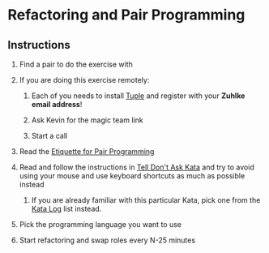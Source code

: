 # Refactoring and Pair Programming

## Instructions

1. Find a pair to do the exercise with

1. If you are doing this exercise remotely:

    1. Each of you needs to install [Tuple][4] and register with your **Zuhlke email address**!

    1. Ask Kevin for the magic team link

    1. Start a call

1. Read the [Etiquette for Pair Programming][1]

1. Read and follow the instructions in [Tell Don't Ask Kata][2] and try to avoid using your mouse and use keyboard shortcuts as much as possible instead

    1. If you are already familiar with this particular Kata, pick one from the [Kata Log][3] list instead.

1. Pick the programming language you want to use

1. Start refactoring and swap roles every N-25 minutes

[1]: https://github.com/ToastShaman/zuhlke-camp-2022/blob/open-space/pair-programming/build/pair-programming-guide.pdf
[2]: https://kata-log.rocks/tell-dont-ask-kata
[3]: https://kata-log.rocks/refactoring
[4]: https://tuple.app/
